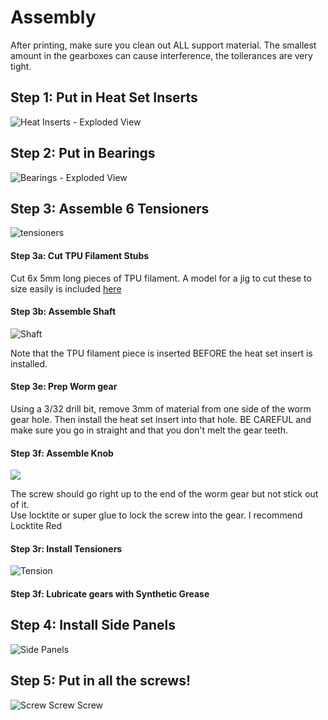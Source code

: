 # Assembly

After printing, make sure you clean out ALL support material.  The smallest amount in the gearboxes can cause interference, the tollerances are very tight.  

## Step 1: Put in Heat Set Inserts

![Heat Inserts - Exploded View](./exploded%20views/Step%201%20-%20Heat%20Set%20Inserts.png)

## Step 2: Put in Bearings

![Bearings - Exploded View](./exploded%20views/Step%202%20-%20Bearings.png)

## Step 3: Assemble 6 Tensioners

![tensioners](./exploded%20views/Tensioner%20Assembled.png)

#### Step 3a: Cut TPU Filament Stubs

Cut 6x 5mm long pieces of TPU filament.  A model for a jig to cut these to size easily is included [here](./ExoGuitar%20-%20TPU%20Cutting%20Jig.3mf)

#### Step 3b: Assemble Shaft 

![Shaft](./exploded%20views/Step%203a%20-%20Tensioner%20Shaft%20x6.png)

Note that the TPU filament piece is inserted BEFORE the heat set insert is installed. 

#### Step 3e: Prep Worm gear
 
Using a 3/32 drill bit, remove 3mm of material from one side of the worm gear hole.  Then install the heat set insert into that hole.  BE CAREFUL and make sure you go in straight and that you don't melt the gear teeth. 

#### Step 3f: Assemble Knob

![](./exploded%20views/Step%203b%20-%20Tensioner%20Knob%20x6.png)

The screw should go right up to the end of the worm gear but not stick out of it.   
Use locktite or super glue to lock the screw into the gear.  I recommend Locktite Red

#### Step 3r: Install Tensioners

![Tension](./exploded%20views/Step%203c%20-%20Tensioners.png)

#### Step 3f: Lubricate gears with Synthetic Grease

## Step 4: Install Side Panels

![Side Panels](./exploded%20views/Step%204%20-%20Side%20Panels.png)

## Step 5: Put in all the screws!

![Screw Screw Screw](./exploded%20views/Step%205%20-%20Final%20Screws.png)
